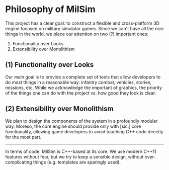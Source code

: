 # Philosophy of MilSim

This project has a clear goal: to construct a flexible and cross-platform 3D engine focused on military simulator games. Since we can't have all the nice things in the world, we place our attention on two (?) important ones:

1. Functionality over Looks
2. Extensibility over Monolithism

## (1) Functionality over Looks

Our main goal is to provide a complete set of tools that allow developers to do most things in a reasonable way: infantry combat, vehicles, stories, missions, etc. While we acknowledge the important of graphics, the priority of the things one can do with the project vs. how good they look is clear.

## (2) Extensibility over Monolithism

We plan to design the components of the system in a profoundly modular way. Moreso, the core engine should provide only with [sic.] core functionality, allowing game developers to avoid touching C++ code directly for the most part.


----

In terms of code: MilSim is C++-based at its core. We use modern C++11 features without fear, but we try to keep a sensible design, without over-complicating things (e.g. templates are sparingly used).
